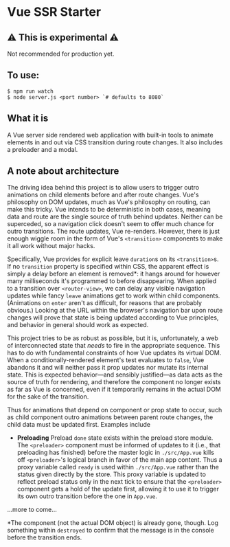 # Vue SSR Starter

## ⚠️ This is experimental ⚠️

Not recommended for production yet.

## To use:

```
$ npm run watch
$ node server.js <port number> `# defaults to 8080`
```

## What it is

A Vue server side rendered web application with built-in tools to animate elements in and out via CSS transition during route changes. It also includes a preloader and a modal.

## A note about architecture

The driving idea behind this project is to allow users to trigger outro animations on child elements before and after route changes. Vue's philosophy on DOM updates, much as Vue's philosophy on routing, can make this tricky. Vue intends to be deterministic in both cases, meaning data and route are the single source of truth behind updates. Neither can be superceded, so a navigation click doesn't seem to offer much chance for outro transitions. The route updates, Vue re-renders. However, there is just enough wiggle room in the form of Vue's `<transition>` components to make it all work without major hacks.

Specifically, Vue provides for explicit leave `duration`s on its `<transition>`s. If no `transition` property is specified within CSS, the apparent effect is simply a delay before an element is removed\*: it hangs around for however many milliseconds it's programmed to before disappearing. When applied to a transition over `<router-view>`, we can delay any visible navigation updates while fancy `leave` animations get to work within child components. (Animations on `enter` aren't as difficult, for reasons that are probably obvious.) Looking at the URL within the browser's navigation bar upon route changes will prove that state is being updated according to Vue principles, and behavior in general should work as expected.

This project tries to be as robust as possible, but it is, unfortunately, a web of interconnected state that *needs* to fire in the appropriate sequence. This has to do with fundamental constraints of how Vue updates its virtual DOM. When a conditionally-rendered element's test evaluates to `false`, Vue abandons it and will neither pass it prop updates nor mutate its internal state. This is expected behavior—and sensibly justified—as data acts as the source of truth for rendering, and therefore the component no longer exists as far as Vue is concerned, even if it temporarily remains in the actual DOM for the sake of the transition.

Thus for animations that depend on component or prop state to occur, such as child component outro animations between parent route changes, the child data must be updated first. Examples include

* **Preloading** Preload `done` state exists within the preload store module. The `<preloader>` component must be informed of updates to it (i.e., that preloading has finished) before the master logic in `./src/App.vue` kills off `<preloader>`'s logical branch in favor of the main app content. Thus a proxy variable called `ready` is used within `./src/App.vue` rather than the status given directly by the store. This proxy variable is updated to reflect preload status only in the next tick to ensure that the `<preloader>` component gets a hold of the update first, allowing it to use it to trigger its own outro transition before the one in `App.vue`.

...more to come...

\*The component (not the actual DOM object) is already gone, though. Log something within `destroyed` to confirm that the message is in the console before the transition ends.
